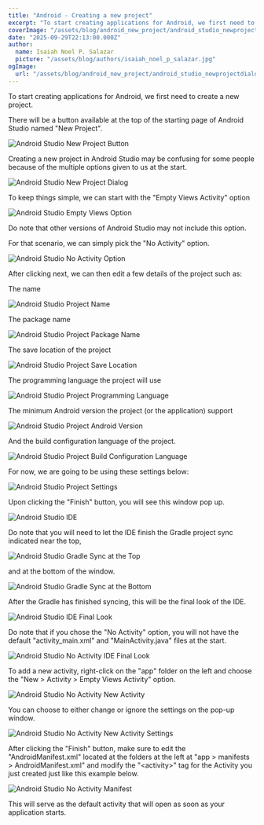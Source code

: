 ```yaml
---
title: "Android - Creating a new project"
excerpt: "To start creating applications for Android, we first need to create a new project."
coverImage: "/assets/blog/android_new_project/android_studio_newprojectdialog.png"
date: "2025-09-29T22:13:00.000Z"
author:
  name: Isaiah Noel P. Salazar
  picture: "/assets/blog/authors/isaiah_noel_p_salazar.jpg"
ogImage:
  url: "/assets/blog/android_new_project/android_studio_newprojectdialog.png"
---
```


To start creating applications for Android, we first need to create a new project.

There will be a button available at the top of the starting page of Android Studio named "New Project".

![Android Studio New Project Button](https://i.ibb.co/HDmqyTGG/android-studio-newprojectbutton.png)

Creating a new project in Android Studio may be confusing for some people because of the multiple options given to us at the start.

![Android Studio New Project Dialog](https://i.ibb.co/4nyr5Qm0/android-studio-newprojectdialog.png)

To keep things simple, we can start with the "Empty Views Activity" option

![Android Studio Empty Views Option](https://i.ibb.co/Dfq3SvSY/android-studio-emptyviews.png)

Do note that other versions of Android Studio may not include this option.

For that scenario, we can simply pick the "No Activity" option.

![Android Studio No Activity Option](https://i.ibb.co/Zz1YK69p/android-studio-noactivity.png)

After clicking next, we can then edit a few details of the project such as:

The name

![Android Studio Project Name](https://i.ibb.co/RTkGcRsw/android-studio-name.png)

The package name

![Android Studio Project Package Name](https://i.ibb.co/7tXwwCnR/android-studio-packagename.png)

The save location of the project

![Android Studio Project Save Location](https://i.ibb.co/LX10JBMB/android-studio-savelocation.png)

The programming language the project will use

![Android Studio Project Programming Language](https://i.ibb.co/Ps9vTs9z/android-studio-language.png)

The minimum Android version the project (or the application) support

![Android Studio Project Android Version](https://i.ibb.co/PZs98WDY/android-studio-androidversion.png)

And the build configuration language of the project.

![Android Studio Project Build Configuration Language](https://i.ibb.co/hRC9Cd00/android-studio-buildconfiglanguage.png)

For now, we are going to be using these settings below:

![Android Studio Project Settings](https://i.ibb.co/Rkvk0CK7/android-studio-mydefault.png)

Upon clicking the "Finish" button, you will see this window pop up.

![Android Studio IDE](https://i.ibb.co/B59rDs3J/android-studio-idestart.png)

Do note that you will need to let the IDE finish the Gradle project sync indicated near the top,

![Android Studio Gradle Sync at the Top](https://i.ibb.co/d0vS53Gc/android-studio-gradlesynctop.png)

and at the bottom of the window.

<kdb>![Android Studio Gradle Sync at the Bottom](https://i.ibb.co/HTnP3SNS/android-studio-gradlesyncbottom.png)</kdb>

After the Gradle has finished syncing, this will be the final look of the IDE.

<kdb>![Android Studio IDE Final Look](https://i.ibb.co/rKTJ26V5/android-studio-idefinal.png)</kdb>

Do note that if you chose the "No Activity" option, you will not have the default "activity_main.xml" and "MainActivity.java" files at the start.

<kdb>![Android Studio No Activity IDE Final Look](https://i.ibb.co/9mMW4yBN/android-studio-noactivityidefinal.png)</kdb>

To add a new activity, right-click on the "app" folder on the left and choose the "New > Activity > Empty Views Activity" option.

<kdb>![Android Studio No Activity New Activity](https://i.ibb.co/23wz1P1T/android-studio-noactivitynewactivity1.png)</kdb>

You can choose to either change or ignore the settings on the pop-up window.

<kdb>![Android Studio No Activity New Activity Settings](https://i.ibb.co/N2n7VHBZ/android-studio-noactivitynewactivity2.png)</kdb>

After clicking the "Finish" button, make sure to edit the "AndroidManifest.xml" located at the folders at the left at "app > manifests > AndroidManifest.xml" and modify the "\<activity\>" tag for the Activity you just created just like this example below.

<kdb>![Android Studio No Activity Manifest](https://i.ibb.co/LX8SR4zn/android-studio-noactivitynewactivity3.png)</kdb>

This will serve as the default activity that will open as soon as your application starts.